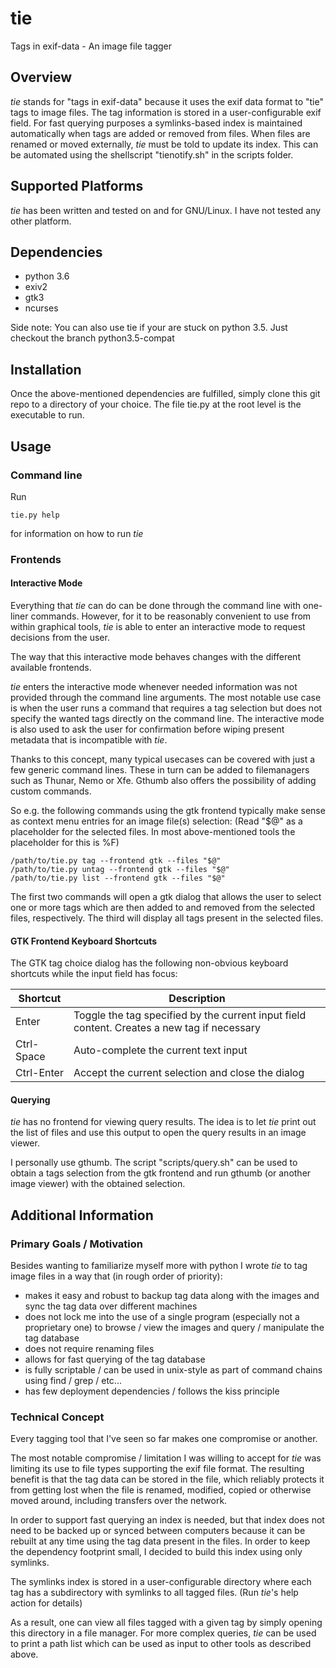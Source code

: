 # tie
Tags in exif-data - An image file tagger

## Overview
*tie* stands for "tags in exif-data" because it uses the exif data format to "tie" tags to image files.
The tag information is stored in a user-configurable exif field.
For fast querying purposes a symlinks-based index is maintained automatically when tags are added or removed from files.
When files are renamed or moved externally, *tie* must be told to update its index.
This can be automated using the shellscript "tienotify.sh" in the scripts folder.

## Supported Platforms
*tie* has been written and tested on and for GNU/Linux. I have not tested any other platform.

## Dependencies
- python 3.6
- exiv2
- gtk3
- ncurses

Side note: You can also use tie if your are stuck on python 3.5. Just checkout the branch python3.5-compat

## Installation
Once the above-mentioned dependencies are fulfilled, simply clone this git repo to a directory of your choice.
The file tie.py at the root level is the executable to run.

## Usage
### Command line
Run
```
tie.py help
```
for information on how to run *tie*

### Frontends
#### Interactive Mode
Everything that *tie* can do can be done through the command line with one-liner commands. 
However, for it to be reasonably convenient to use from within graphical tools, *tie* is able to enter an interactive mode to request decisions from the user.

The way that this interactive mode behaves changes with the different available frontends.

*tie* enters the interactive mode whenever needed information was not provided through the command line arguments. 
The most notable use case is when the user runs a command that requires a tag selection but does not specify the wanted tags directly on the command line.
The interactive mode is also used to ask the user for confirmation before wiping present metadata that is incompatible with *tie*.

Thanks to this concept, many typical usecases can be covered with just a few generic command lines. These in turn can be added to filemanagers such as Thunar, Nemo or Xfe.
Gthumb also offers the possibility of adding custom commands.

So e.g. the following commands using the gtk frontend typically make sense as context menu entries for an image file(s) selection:
(Read "$@" as a placeholder for the selected files. In most above-mentioned tools the placeholder for this is %F)
```
/path/to/tie.py tag --frontend gtk --files "$@"
/path/to/tie.py untag --frontend gtk --files "$@"
/path/to/tie.py list --frontend gtk --files "$@"
```
The first two commands will open a gtk dialog that allows the user to select one or more tags which are then added to and removed from the selected files, respectively. 
The third will display all tags present in the selected files.

#### GTK Frontend Keyboard Shortcuts 
The GTK tag choice dialog has the following non-obvious keyboard shortcuts while the input field has focus:

| Shortcut    | Description |
| ----------- | ----------- |
| Enter       | Toggle the tag specified by the current input field content. Creates a new tag if necessary |
| Ctrl-Space  | Auto-complete the current text input |
| Ctrl-Enter  | Accept the current selection and close the dialog |

#### Querying
*tie* has no frontend for viewing query results. The idea is to let *tie* print out the list of files and use this output to open the query results in an image viewer.

I personally use gthumb. The script "scripts/query.sh" can be used to obtain a tags selection from the gtk frontend and run gthumb (or another image viewer) with the obtained selection.

## Additional Information
### Primary Goals / Motivation
Besides wanting to familiarize myself more with python I wrote *tie* to tag image files in a way that (in rough order of priority):
- makes it easy and robust to backup tag data along with the images and sync the tag data over different machines
- does not lock me into the use of a single program (especially not a proprietary one) to browse / view the images and query / manipulate the tag database
- does not require renaming files
- allows for fast querying of the tag database
- is fully scriptable / can be used in unix-style as part of command chains using find / grep / etc...
- has few deployment dependencies / follows the kiss principle

### Technical Concept
Every tagging tool that I've seen so far makes one compromise or another. 

The most notable compromise / limitation I was willing to accept for *tie* was limiting its use to file types supporting the exif file format.
The resulting benefit is that the tag data can be stored in the file, which reliably protects it from getting lost when the file is renamed, modified, copied or otherwise moved around, 
including transfers over the network.

In order to support fast querying an index is needed, but that index does not need to be backed up or synced between computers because it can be rebuilt at any time using 
the tag data present in the files. 
In order to keep the dependency footprint small, I decided to build this index using only symlinks.

The symlinks index is stored in a user-configurable directory where each tag has a subdirectory with symlinks to all tagged files. (Run *tie*'s help action for details)

As a result, one can view all files tagged with a given tag by simply opening this directory in a file manager. 
For more complex queries, *tie* can be used to print a path list which can be used as input to other tools as described above.